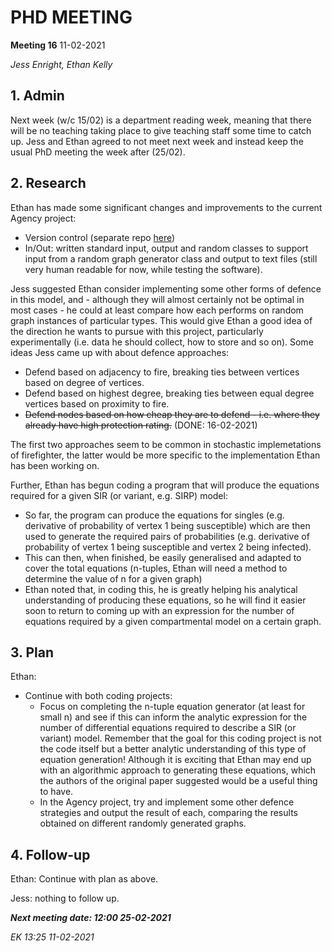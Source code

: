 # PHD MEETING

__Meeting 16__
11-02-2021

_Jess Enright,_
_Ethan Kelly_


## 1. Admin

Next week (w/c 15/02) is a department reading week, meaning that there will be no teaching taking place to give teaching staff some time to catch up. Jess and Ethan agreed to not meet next week and instead keep the usual PhD meeting the week after (25/02).

## 2. Research

Ethan has made some significant changes and improvements to the current Agency project:
* Version control (separate repo [here](https://github.com/ethankelly/Agency))
* In/Out: written standard input, output and random classes to support input from a random graph generator class and output to text files (still very human readable for now, while testing the software).

Jess suggested Ethan consider implementing some other forms of defence in this model, and - although they will almost certainly not be optimal in most cases - he could at least compare how each performs on random graph instances of particular types. This would give Ethan a good idea of the direction he wants to pursue with this project, particularly experimentally (i.e. data he should collect, how to store and so on). Some ideas Jess came up with about defence approaches:
* Defend based on adjacency to fire, breaking ties between vertices based on degree of vertices.
* Defend based on highest degree, breaking ties between equal degree vertices based on proximity to fire.
* ~~Defend nodes based on how cheap they are to defend - i.e. where they already have high protection rating.~~ (DONE: 16-02-2021)

The first two approaches seem to be common in stochastic implemetations of firefighter, the latter would be more specific to the implementation Ethan has been working on.


Further, Ethan has begun coding a program that will produce the equations required for a given SIR (or variant, e.g. SIRP) model:
* So far, the program can produce the equations for singles (e.g. derivative of probability of vertex 1 being susceptible) which are then used to generate the required pairs of probabilities (e.g. derivative of probability of vertex 1 being susceptible and vertex 2 being infected).
* This can then, when finished, be easily generalised and adapted to cover the total equations (n-tuples, Ethan will need a method to determine the value of n for a given graph)
* Ethan noted that, in coding this, he is greatly helping his analytical understanding of producing these equations, so he will find it easier soon to return to coming up with an expression for the number of equations required by a given compartmental model on a certain graph.


## 3. Plan
Ethan: 
* Continue with both coding projects:
    * Focus on completing the n-tuple equation generator (at least for small n) and see if this can inform the analytic expression for the number of differential equations required to describe a SIR (or variant) model. Remember that the goal for this coding project is not the code itself but a better analytic understanding of this type of equation generation! Although it is exciting that Ethan may end up with an algorithmic approach to generating these equations, which the authors of the original paper suggested would be a useful thing to have.
    * In the Agency project, try and implement some other defence strategies and output the result of each, comparing the results obtained on different randomly generated graphs.

## 4. Follow-up

Ethan: Continue with plan as above.

Jess: nothing to follow up.


**_Next meeting date: 12:00 25-02-2021_**



_EK 13:25 11-02-2021_
